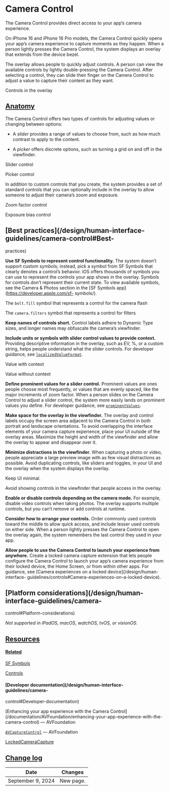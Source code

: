 # Camera Control

The Camera Control provides direct access to your app’s camera experience.

On iPhone 16 and iPhone 16 Pro models, the Camera Control quickly opens your
app’s camera experience to capture moments as they happen. When a person
lightly presses the Camera Control, the system displays an overlay that
extends from the device bezel.

The overlay allows people to quickly adjust controls. A person can view the
available controls by lightly double-pressing the Camera Control. After
selecting a control, they can slide their finger on the Camera Control to
adjust a value to capture their content as they want.

Controls in the overlay

## [Anatomy](/design/human-interface-guidelines/camera-control#Anatomy)

The Camera Control offers two types of controls for adjusting values or
changing between options:

  * A _slider_ provides a range of values to choose from, such as how much contrast to apply to the content.

  * A _picker_ offers discrete options, such as turning a grid on and off in the viewfinder.

Slider control

Picker control

In addition to custom controls that you create, the system provides a set of
standard controls that you can optionally include in the overlay to allow
someone to adjust their camera’s zoom and exposure.

Zoom factor control

Exposure bias control

## [Best practices](/design/human-interface-guidelines/camera-control#Best-
practices)

**Use SF Symbols to represent control functionality.** The system doesn’t
support custom symbols; instead, pick a symbol from SF Symbols that clearly
denotes a control’s behavior. iOS offers thousands of symbols you can use to
represent the controls your app shows in the overlay. Symbols for controls
don’t represent their current state. To view available symbols, see the Camera
& Photos section in the [SF Symbols app](https://developer.apple.com/sf-
symbols/).

The `bolt.fill` symbol that represents a control for the camera flash

The `camera.filters` symbol that represents a control for filters

**Keep names of controls short.** Control labels adhere to Dynamic Type sizes,
and longer names may obfuscate the camera’s viewfinder.

**Include units or symbols with slider control values to provide context.**
Providing descriptive information in the overlay, such as EV, %, or a custom
string, helps people understand what the slider controls. For developer
guidance, see
[`localizedValueFormat`](/documentation/AVFoundation/AVCaptureSlider/localizedValueFormat).

Value with context

Value without context

**Define prominent values for a slider control.** Prominent values are ones
people choose most frequently, or values that are evenly spaced, like the
major increments of zoom factor. When a person slides on the Camera Control to
adjust a slider control, the system more easily lands on prominent values you
define. For developer guidance, see
[`prominentValues`](/documentation/AVFoundation/AVCaptureSlider/prominentValues-199dz).

**Make space for the overlay in the viewfinder.** The overlay and control
labels occupy the screen area adjacent to the Camera Control in both portrait
and landscape orientations. To avoid overlapping the interface elements of
your camera capture experience, place your UI outside of the overlay areas.
Maximize the height and width of the viewfinder and allow the overlay to
appear and disappear over it.

**Minimize distractions in the viewfinder.** When capturing a photo or video,
people appreciate a large preview image with as few visual distractions as
possible. Avoid duplicating controls, like sliders and toggles, in your UI and
the overlay when the system displays the overlay.

Keep UI minimal.

Avoid showing controls in the viewfinder that people access in the overlay.

**Enable or disable controls depending on the camera mode.** For example,
disable video controls when taking photos. The overlay supports multiple
controls, but you can’t remove or add controls at runtime.

**Consider how to arrange your controls.** Order commonly used controls toward
the middle to allow quick access, and include lesser used controls on either
side. When a person lightly presses the Camera Control to open the overlay
again, the system remembers the last control they used in your app.

**Allow people to use the Camera Control to launch your experience from
anywhere.** Create a locked camera capture extension that lets people
configure the Camera Control to launch your app’s camera experience from their
locked device, the Home Screen, or from within other apps. For guidance, see
[Camera experiences on a locked device](/design/human-interface-
guidelines/controls#Camera-experiences-on-a-locked-device).

## [Platform considerations](/design/human-interface-guidelines/camera-
control#Platform-considerations)

 _Not supported in iPadOS, macOS, watchOS, tvOS, or visionOS._

## [Resources](/design/human-interface-guidelines/camera-control#Resources)

#### [Related](/design/human-interface-guidelines/camera-control#Related)

[SF Symbols](/design/human-interface-guidelines/sf-symbols)

[Controls](/design/human-interface-guidelines/controls)

#### [Developer documentation](/design/human-interface-guidelines/camera-
control#Developer-documentation)

[Enhancing your app experience with the Camera
Control](/documentation/AVFoundation/enhancing-your-app-experience-with-the-
camera-control) — AVFoundation

[`AVCaptureControl`](/documentation/AVFoundation/AVCaptureControl) —
AVFoundation

[LockedCameraCapture](/documentation/LockedCameraCapture)

## [Change log](/design/human-interface-guidelines/camera-control#Change-log)

Date| Changes  
---|---  
September 9, 2024| New page.

